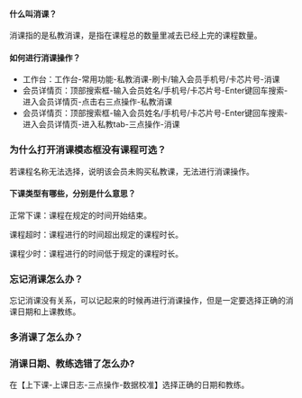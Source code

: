#### 什么叫消课？

消课指的是私教消课，是指在课程总的数量里减去已经上完的课程数量。

#### 如何进行消课操作？

- 工作台：工作台-常用功能-私教消课-刷卡/输入会员手机号/卡芯片号-消课
- 会员详情页：顶部搜索框-输入会员姓名/手机号/卡芯片号-Enter键回车搜索-进入会员详情页-点击右三点操作-私教消课
- 会员详情页：顶部搜索框-输入会员姓名/手机号/卡芯片号-Enter键回车搜索-进入会员详情页-进入私教tab-三点操作-消课


### 为什么打开消课模态框没有课程可选？

若课程名称无法选择，说明该会员未购买私教课，无法进行消课操作。

#### 下课类型有哪些，分别是什么意思？

正常下课：课程在规定的时间开始结束。

课程超时：课程进行的时间超出规定的课程时长。

课程少时：课程进行的时间低于规定的课程时长。

### 忘记消课怎么办？

忘记消课没有关系，可以记起来的时候再进行消课操作，但是一定要选择正确的消课日期和上课教练。

### 多消课了怎么办？




### 消课日期、教练选错了怎么办?

在【上下课-上课日志-三点操作-数据校准】选择正确的日期和教练。
